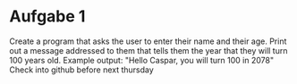 
# Aufgabe 1
Create a program that asks the user to enter their name and their age. Print out a message addressed to them that tells them the year that they will turn 100 years old.
Example output: "Hello Caspar, you will turn 100 in 2078"
Check into github before next thursday
